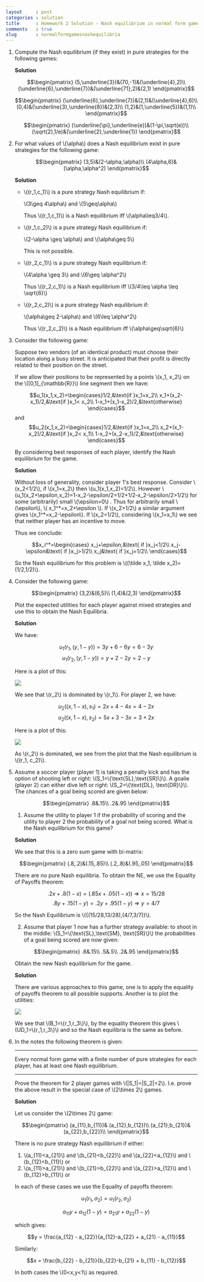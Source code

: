 ```yaml
---
layout     : post
categories : solution
title      : Homework 2 Solution - Nash equilibrium in normal form games
comments   : true
slug       : normalformgamesnashequilibria
---
```



1. Compute the Nash equilibrium (if they exist) in pure strategies for the following games:

    **Solution**

    $$\begin{pmatrix}
    (5,\underline{3})&(70,-1)&(\underline{4},2)\\
    (\underline{6},\underline{7})&(\underline{71},2)&(2,1)
    \end{pmatrix}$$

    $$\begin{pmatrix}
    (\underline{6},\underline{7})&(2,1)&(\underline{4},6)\\
    (0,4)&(\underline{3},\underline{8})&(2,3)\\
    (1,2)&(1,\underline{5})&(1,1)\\
    \end{pmatrix}$$

    $$\begin{pmatrix}
    (\underline{\pi},\underline{e})&(1-\pi,\sqrt(e))\\
    (\sqrt(2),1/e)&(\underline{2},\underline{1})
    \end{pmatrix}$$


2. For what values of \\(\alpha\\) does a Nash equilibrium exist in pure strategies for the following game:

    $$\begin{pmatrix}
    (3,5)&(2-\alpha,\alpha)\\
    (4\alpha,6)&(\alpha,\alpha^2)
    \end{pmatrix}$$

    **Solution**

    - \\((r_1,c_1)\\) is a pure strategy Nash equilibrium if:

        \\(3\geq 4\alpha\\) and \\(5\geq\alpha\\)

        Thus \\((r_1,c_1)\\) is a Nash equilibrium iff \\(\alpha\leq3/4\\).

    - \\((r_1,c_2)\\) is a pure strategy Nash equilibrium if:

        \\(2-\alpha \geq \alpha\\) and \\(\alpha\geq 5\\)

        This is not possible.

    - \\((r_2,c_1)\\) is a pure strategy Nash equilibrium if:

        \\(4\alpha \geq 3\\) and \\(6\geq \alpha^2\\)

        Thus \\((r_2,c_1)\\) is a Nash equilibrium iff \\(3/4\leq \alpha \leq \sqrt{6}\\)

    - \\((r_2,c_2)\\) is a pure strategy Nash equilibrium if:

        \\(\alpha\geq 2-\alpha\\) and \\(6\leq \alpha^2\\)

        Thus \\((r_2,c_2)\\) is a Nash equilibrium iff \\(\alpha\geq\sqrt{6}\\)

3. Consider the following game:

    Suppose two vendors (of an identical product) must choose their location along a busy street. It is anticipated that their profit is directly related to their position on the street.

    If we allow their positions to be represented by a points \\(x_1, x_2\\) on the \\([0,1]_{\mathbb{R}}\\) line segment then we have:

    $$u_1(x_1,x_2)=\begin{cases}1/2,&\text{if }x_1=x_2\\
    x_1+(x_2-x_1)/2,&\text{if }x_1< x_2\\
    1-x_1+(x_1-x_2)/2,&\text{otherwise}
    \end{cases}$$
    and
    $$u_2(x_1,x_2)=\begin{cases}1/2,&\text{if }x_1=x_2\\
    x_2+(x_1-x_2)/2,&\text{if }x_2< x_1\\
    1-x_2+(x_2-x_1)/2,&\text{otherwise}
    \end{cases}$$

    By considering best responses of each player, identify the Nash equilibrium for the game.

    **Solution**

    Without loss of generality, consider player 1's best response.
    Consider \\(x_2<1/2\\), if \\(x_1=x_2\\) then \\(u_1(x_1,x_2)=1/2\\).
    However \\(u_1(x_2+\epsilon,x_2)=1-x_2-\epsilon/2=1/2+1/2-x_2-\epsilon/2>1/2\\) for some (arbitrarily) small \\(\epsilon>0\\) .
    Thus for arbitrarily small \\(\epsilon\\), \\( x\_1^\*=x\_2+\\epsilon \\).
    If \\(x_2>1/2\\) a similar argument gives \\(x\_1^*=x\_2-\epsilon\\).
    If \\(x_2=1/2\\), considering \\(x_1=x_1\\) we see that neither player has an incentive to move.

    Thus we conclude:

    $$x_i^*=\begin{cases}
    x_j+\epsilon,&\text{ if }x_j<1/2\\
    x_j-\epsilon&\text{ if }x_j>1/2\\
    x_j&\text{ if }x_j=1/2\\
    \end{cases}$$

    So the Nash equilibrium for this problem is \\((\tilde x_1, \tilde x_2)=(1/2,1/2)\\).

4. Consider the following game:

    $$\begin{pmatrix}
    (3,2)&(6,5)\\
    (1,4)&(2,3)
    \end{pmatrix}$$


    Plot the expected utilities for each player against mixed strategies and use this to obtain the Nash Equilibria.

    **Solution**

    We have:

    $$u_1(r_1,(y,1-y))=3y+6-6y=6-3y$$
    $$u_1(r_2,(y,1-y))=y+2-2y=2-y$$

    Here is a plot of this:

    ![]({{site.baseurl}}/Homework/plots/HW2-P01.png)

    We see that \\(r_2\\) is dominated by \\(r_1\\). For player 2, we have:

    $$u_2((x,1-x),s_1)=2x+4-4x=4-2x$$
    $$u_2((x,1-x),s_2)=5x+3-3x=3+2x$$

    Here is a plot of this:

    ![]({{site.baseurl}}/Homework/plots/HW2-P02.png)

    As \\(r_2\\) is dominated, we see from the plot that the Nash equilibrium is \\((r_1, c_2)\\).

5. Assume a soccer player (player 1) is taking a penalty kick and has the option of shooting left or right: \\(S_1=\\{\text{SL},\text{SR}\\}\\). A goalie (player 2) can either dive left or right: \\(S_2=\\{\text{DL}, \text{DR}\\}\\). The chances of a goal being scored are given below:

    $$\begin{pmatrix}
    .8&.15\\
    .2&.95
    \end{pmatrix}$$


    1. Assume the utility to player 1 if the probability of scoring and the utility to player 2 the probability of a goal not being scored. What is the Nash equilibrium for this game?

    **Solution**

    We see that this is a zero sum game with bi-matrix:

    $$\begin{pmatrix}
    (.8,.2)&(.15,.85)\\
    (.2,.8)&(.95,.05)
    \end{pmatrix}$$

    There are no pure Nash equilibria. To obtain the NE, we use the Equality of Payoffs theorem:

    $$.2x+.8(1-x)=(.85x+.05(1-x))\Rightarrow x=15/28$$
    $$.8y+.15(1-y)=.2y+.95(1-y)\Rightarrow y=4/7$$

    So the Nash Equilibrium is \\(\{(15/28,13/28),(4/7,3/7)\}\\).

    2. Assume that player 1 now has a further strategy available: to shoot in the middle: \\(S_1=\\{\text{SL},\text{SM}, \text{SR}\\}\\) the probabilities of a goal being scored are now given:

    $$\begin{pmatrix}
    .8&.15\\
    .5&.5\\
    .2&.95
    \end{pmatrix}$$

    Obtain the new Nash equilibrium for the game.

    **Solution**

    There are various approaches to this game, one is to apply the equality of payoffs theorem to all possible supports. Another is to plot the utilities:

    ![]({{site.baseurl}}/Homework/plots/HW2-P03.png)

    We see that \\(B_1=\\{r_1,r_3\\}\\), by the equality theorem this gives \\(UD_1=\\{r_1,r_3\\}\\) and so the Nash equilibria is the same as before.

6. In the notes the following theorem is given:

    ---

    Every normal form game with a finite number of pure strategies for each player, has at least one Nash equilibrium.

    ---

    Prove the theorem for 2 player games with \\(\|S_1\|=\|S_2\|=2\\). I.e. prove the above result in the special case of \\(2\times 2\\) games.

    **Solution**


    Let us consider the \\(2\times 2\\) game:

    $$\begin{pmatrix}
    (a_{11},b_{11})& (a_{12},b_{12})\\
    (a_{21},b_{21})& (a_{22},b_{22})\\
    \end{pmatrix}$$

    There is no pure strategy Nash equilibrium if either:

    1. \\(a\_{11}<a\_{21}\\) and \\(b\_{21}<b\_{22}\\) and \\(a\_{22}<a\_{12}\\) and \\(b\_{12}<b\_{11}\\) or
    2. \\(a\_{11}>a\_{21}\\) and \\(b\_{21}>b\_{22}\\) and \\(a\_{22}>a\_{12}\\) and \\(b\_{12}>b\_{11}\\) or

    In each of these cases we use the Equality of payoffs theorem:

    $$
    u_1(r_1,\sigma_2) = u_1(r_2,\sigma_2)
    $$

    $$
    a_{11}y+a_{12}(1-y) = a_{21}y+a_{22}(1-y)
    $$

    which gives:

    $$y = \frac{a_{12} - a_{22}}{a_{12}-a_{22} + a_{21} - a_{11}}$$

    Similarly:

    $$x = \frac{b_{22} - b_{21}}{b_{22}-b_{21} + b_{11} - b_{12}}$$

    In both cases the \\(0<x,y<1\\) as required.
